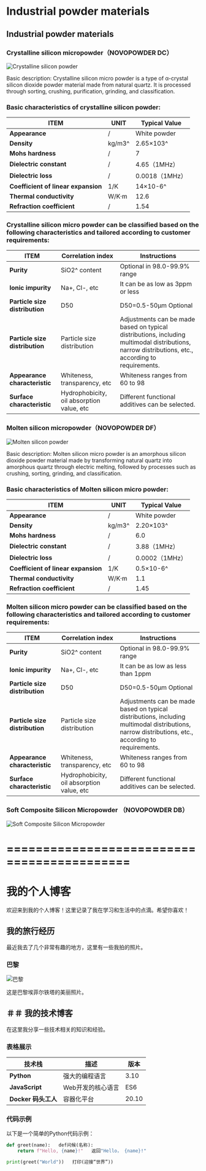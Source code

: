 # Industrial powder materials   
## Industrial powder materials   
### Crystalline silicon micropowder（NOVOPOWDER DC）

![Crystalline silicon powder](https://phonecardcgc.com/wp-content/uploads/2024/08/Crystalline-silicon-powder.png)

Basic description: Crystalline silicon micro powder is a type of α-crystal silicon dioxide powder material made from natural quartz. It is processed through sorting, crushing, purification, grinding, and classification.

### Basic characteristics of crystalline silicon powder: 

| ITEM     | UNIT             | Typical Value   |
|------------|------------------|--------|
| **Appearance** | /     | White powder   |
| **Density** | kg/m3^ | 2.65×103^    |
| **Mohs hardness** | /         | 7  |
| **Dielectric constant** | /     | 4.65（1MHz）   |
| **Dielectric loss** | / | 0.0018（1MHz）    |
| **Coefficient of linear expansion** | 1/K         | 14×10-6^ |
| **Thermal conductivity** | W/K·m     | 12.6   |
| **Refraction coefficient** | / | 1.54    |

### Crystalline silicon micro powder can be classified based on the following characteristics and tailored according to customer requirements:

| ITEM      | Correlation index             | Instructions   |
|------------|------------------|--------|
| **Purity** | SiO2^ content     | Optional in 98.0-99.9% range   |
| **Ionic impurity** | Na+, Cl-, etc | It can be as low as 3ppm or less    |
| **Particle size distribution** | D50          | D50=0.5-50µm Optional  |
| **Particle size distribution** | Particle size distribution     | Adjustments can be made based on typical distributions, including multimodal distributions, narrow distributions, etc., according to requirements.   |
| **Appearance characteristic** | Whiteness, transparency, etc | Whiteness ranges from 60 to 98    |
| **Surface characteristic** | Hydrophobicity, oil absorption value, etc         | Different functional additives can be selected. |


### Molten silicon micropowder（NOVOPOWDER DF）

![Molten silicon powder](https://phonecardcgc.com/wp-content/uploads/2024/08/Molten-silicon-powder.jpg)

Basic description: Molten silicon micro powder is an amorphous silicon dioxide powder material made by transforming natural quartz into amorphous quartz through electric melting, followed by processes such as crushing, sorting, grinding, and classification.

### Basic characteristics of Molten silicon micro powder: 

| ITEM     | UNIT             | Typical Value   |
|------------|------------------|--------|
| **Appearance** | /     | White powder   |
| **Density** | kg/m3^ | 2.20×103^    |
| **Mohs hardness** | /         | 6.0  |
| **Dielectric constant** | /     | 3.88（1MHz）   |
| **Dielectric loss** | / | 0.0002（1MHz）    |
| **Coefficient of linear expansion** | 1/K         | 0.5×10-6^ |
| **Thermal conductivity** | W/K·m     | 1.1   |
| **Refraction coefficient** | / | 1.45    |

### Molten silicon micro powder can be classified based on the following characteristics and tailored according to customer requirements:

| ITEM      | Correlation index             | Instructions   |
|------------|------------------|--------|
| **Purity** | SiO2^ content     | Optional in 98.0-99.9% range   |
| **Ionic impurity** | Na+, Cl-, etc | It can be as low as less than 1ppm    |
| **Particle size distribution** | D50          | D50=0.5-50µm Optional  |
| **Particle size distribution** | Particle size distribution     | Adjustments can be made based on typical distributions, including multimodal distributions, narrow distributions, etc., according to requirements.   |
| **Appearance characteristic** | Whiteness, transparency, etc | Whiteness ranges from 60 to 98    |
| **Surface characteristic** | Hydrophobicity, oil absorption value, etc         | Different functional additives can be selected. |


### Soft Composite Silicon Micropowder （NOVOPOWDER DB）

![Soft Composite Silicon Micropowder]([https://phonecardcgc.com/wp-content/uploads/2024/08/Crystalline-silicon-powder.png](https://phonecardcgc.com/wp-content/uploads/2024/08/Soft-Composite-Silicon-Micropowder.jpg))


# ===========================================
# 我的个人博客

欢迎来到我的个人博客！这里记录了我在学习和生活中的点滴。希望你喜欢！

## 我的旅行经历

最近我去了几个非常有趣的地方，这里有一些我拍的照片。

### 巴黎

![巴黎](https://example.com/paris.jpg)

这是巴黎埃菲尔铁塔的美丽照片。

##   ＃＃ 我的技术博客

在这里我分享一些技术相关的知识和经验。

### 表格展示

| 技术栈     | 描述             | 版本   |
|------------|------------------|--------|
| **Python** | 强大的编程语言     | 3.10   |
| **JavaScript** | Web开发的核心语言 | ES6    |
| **Docker   码头工人** | 容器化平台         | 20.10  |

### 代码示例

以下是一个简单的Python代码示例：

```python   ”“python   ”“python”“python
def greet(name):   def问候(名称):
    return f"Hello, {name}!"   返回"Hello， {name}!"

print(greet("World"))   打印(迎接“世界”))

